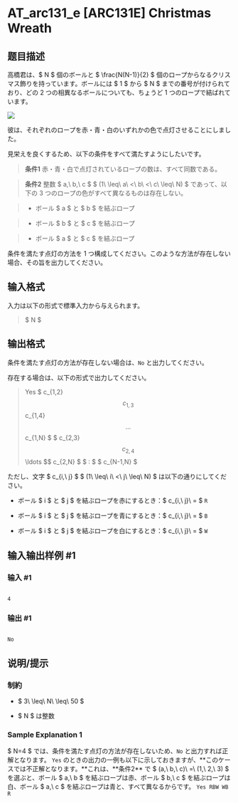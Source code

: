 # AT_arc131_e [ARC131E] Christmas Wreath

## 题目描述

[problemUrl]: https://atcoder.jp/contests/arc131/tasks/arc131_e

高橋君は、$ N $ 個のボールと $ \frac{N(N-1)}{2} $ 個のロープからなるクリスマス飾りを持っています。ボールには $ 1 $ から $ N $ までの番号が付けられており、どの 2 つの相異なるボールについても、ちょうど 1 つのロープで結ばれています。

![ ](https://cdn.luogu.com.cn/upload/vjudge_pic/AT_arc131_e/201156bf72fd4f5c2906ec6e262f89d87bd43722.png)

彼は、それぞれのロープを赤・青・白のいずれかの色で点灯させることにしました。

見栄えを良くするため、以下の条件をすべて満たすようにしたいです。

> **条件1** 赤・青・白で点灯されているロープの数は、すべて同数である。
> 
> **条件2** 整数 $ a,\ b,\ c $ $ (1\ \leq\ a\ <\ b\ <\ c\ \leq\ N) $ であって、以下の 3 つのロープの色がすべて異なるものは存在しない。
> 
> - ボール $ a $ と $ b $ を結ぶロープ
> - ボール $ b $ と $ c $ を結ぶロープ
> - ボール $ a $ と $ c $ を結ぶロープ

条件を満たす点灯の方法を 1 つ構成してください。このような方法が存在しない場合、その旨を出力してください。

## 输入格式

入力は以下の形式で標準入力から与えられます。

> $ N $

## 输出格式

条件を満たす点灯の方法が存在しない場合は、`No` と出力してください。

存在する場合は、以下の形式で出力してください。

> Yes $ c_{1,2} $$ c_{1,3} $$ c_{1,4} $$ \ldots $$ c_{1,N} $ $ c_{2,3} $$ c_{2,4} $$ \ldots $$ c_{2,N} $ $ : $ $ c_{N-1,N} $

ただし、文字 $ c_{i,\ j} $ $ (1\ \leq\ i\ <\ j\ \leq\ N) $ は以下の通りにしてください。

- ボール $ i $ と $ j $ を結ぶロープを赤にするとき：$ c_{i,\ j}\ = $ `R`
- ボール $ i $ と $ j $ を結ぶロープを青にするとき：$ c_{i,\ j}\ = $ `B`
- ボール $ i $ と $ j $ を結ぶロープを白にするとき：$ c_{i,\ j}\ = $ `W`

## 输入输出样例 #1

### 输入 #1

```
4
```

### 输出 #1

```
No
```

## 说明/提示

### 制約

- $ 3\ \leq\ N\ \leq\ 50 $
- $ N $ は整数

### Sample Explanation 1

$ N=4 $ では、条件を満たす点灯の方法が存在しないため、`No` と出力すれば正解となります。 `Yes` のときの出力の一例も以下に示しておきますが、\*\*このケースでは不正解となります。\*\*これは、\*\*条件2\*\* で $ (a,\ b,\ c)\ =\ (1,\ 2,\ 3) $ を選ぶと、ボール $ a,\ b $ を結ぶロープは赤、ボール $ b,\ c $ を結ぶロープは白、ボール $ a,\ c $ を結ぶロープは青と、すべて異なるからです。 ``` Yes RBW WB R ```